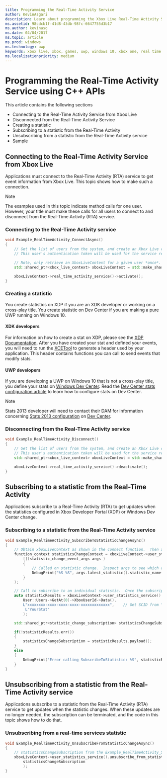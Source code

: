 ```yaml
---
title: Programming the Real-Time Activity Service
author: KevinAsgari
description: Learn about programming the Xbox Live Real-Time Activity Service with the C++ APIs.
ms.assetid: 98cdcb1f-41d8-43db-98fc-6647755d3b17
ms.author: kevinasg
ms.date: 04/04/2017
ms.topic: article
ms.prod: windows
ms.technology: uwp
keywords: xbox live, xbox, games, uwp, windows 10, xbox one, real time activity
ms.localizationpriority: medium
---
```

# Programming the Real-Time Activity Service using C++ APIs

This article contains the following sections

* Connecting to the Real-Time Activity Service from Xbox Live
* Disconnected from the Real-Time Activity Service
* Creating a statistic
* Subscribing to a statistic from the Real-Time Activity
* Unsubscribing from a statistic from the Real-Time Activity service
* Sample

## Connecting to the Real-Time Activity Service from Xbox Live

Applications must connect to the Real-Time Activity (RTA) service to get event information from Xbox Live. This topic shows how to make such a connection.

> [!NOTE]
> The examples used in this topic indicate method calls for one user. However, your title must make these calls for all users to connect to and disconnect from the Real-Time Activity (RTA) service.

### Connecting to the Real-Time Activity service

```cpp
void Example_RealTimeActivity_ConnectAsync()
{
    // Get the list of users from the system, and create an Xbox Live context from the first.
    // This user's authentication token will be used for the service requests.

    // Note, only retrieve an XboxLiveContext for a given user *once*.  Otherwise you may encounter unpredictable behavior.
    std::shared_ptr<xbox_live_context> xboxLiveContext = std::make_shared<xbox_live_context>(User::Users->GetAt(0));

    xboxLiveContext->real_time_activity_service()->activate();
}
```

### Creating a statistic

You create statistics on XDP if you are an XDK developer or working on a cross-play title.  You create statistic on Dev Center if you are making a pure UWP running on Windows 10.

#### XDK developers

For information on how to create a stat on XDP, please see the [XDP Documentation](https://developer.xboxlive.com/en-us/xdphelp/development/xdpdocs/Pages/setting_up_service_configuration_10_27_15_a.aspx#events).  After you have created your stat and defined your events, you will need to run the [XCETool](https://developer.xboxlive.com/en-us/platform/development/documentation/software/Pages/atoc_xce_jun15.aspx) to generate a header used by your application.  This header contains functions you can call to send events that modify stats.

#### UWP developers

If you are developing a UWP on Windows 10 that is not a cross-play title, you define your stats on [Windows Dev Center](https://developer.microsoft.com/dashboard/windows/overview). Read the [Dev Center stats configuration article](../leaderboards-and-stats-2017/player-stats-configure-2017.md) to learn how to configure stats on Dev Center.

> [!NOTE]
> Stats 2013 developer will need to contact their DAM for information concerning [Stats 2013 configuration](https://developer.microsoft.com/en-us/games/xbox/docs/xdk/windows-configure-stats-2013) on [Dev Center](https://developer.microsoft.com/dashboard/windows/overview).

### Disconnecting from the Real-Time Activity service

```cpp
void Example_RealTimeActivity_Disconnect()
{
    // Get the list of users from the system, and create an Xbox Live context from the first.
    // This user's authentication token will be used for the service requests.
    std::shared_ptr<xbox_live_context> xboxLiveContext = std::make_shared<xbox_live_context>(User::Users->GetAt(0));

    xboxLiveContext->real_time_activity_service()->deactivate();
}
```

## Subscribing to a statistic from the Real-Time Activity

Applications subscribe to a Real-Time Activity (RTA) to get updates when the statistics configured in Xbox Developer Portal (XDP) or Windows Dev Center change.

### Subscribing to a statistic from the Real-Time Activity service

```cpp
void Example_RealTimeActivity_SubscribeToStatisticChangeAsync()
{
    // Obtain xboxLiveContext as shown in the connect function.  Then add a handler to be called on statistic changes.
    function_context statisticsChangeContext = xboxLiveContext->user_statistics_service().add_statistic_changed_handler(
        [](statistic_change_event_args args )
        {
            // Called on statistic change.  Inspect args to see which one.
            DebugPrint("%S %S", args.latest_statistic().statistic_name().c_str(), args.latest_statistic().value().c_str());
        }
    );

    // Call to subscribe to an individual statistic.  Once the subscription is complete, the handler will be called with the initial value of the statistic.
    auto statisticResults = xboxLiveContext->user_statistics_service().subscribe_to_statistic_change(
        User::Users->GetAt(0)->XboxUserId->Data(),
        L"xxxxxxxx-xxxx-xxxx-xxxx-xxxxxxxxxxxxx",    // Get SCID from "Product Details" page in XDP or the Xbox Live Setup page in Dev Center
         L"YourStat"
        );

    std::shared_ptr<statistic_change_subscription> statisticsChangeSubscription;

    if(!statisticResults.err())
    {
        statisticsChangeSubscription = statisticResults.payload();
    }
    else
    {
        DebugPrint("Error calling SubscribeToStatistic: %S", statisticResults.err_message().c_str());
    }
}
```

## Unsubscribing from a statistic from the Real-Time Activity service

Applications subscribe to a statistic from the Real-Time Activity (RTA) service to get updates when the statistic changes. When these updates are no longer needed, the subscription can be terminated, and the code in this topic shows how to do that.

### Unsubscribing from a real-time services statistic

```cpp
void Example_RealTimeActivity_UnsubscribeFromStatisticChangeAsync()
{
    // statisticsChangeSubscription from the Example_RealTimeActivity_SubscribeToStatisticChangeAsync function.
    xboxLiveContext->user_statistics_service().unsubscribe_from_statistic_change(
        statisticsChangeSubscription
        );
}
```
